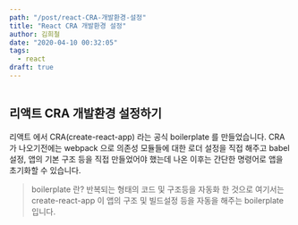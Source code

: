 ```yaml
---
path: "/post/react-CRA-개발환경-설정"
title: "React CRA 개발환경 설정"
author: 김희철
date: "2020-04-10 00:32:05"
tags:
  - react
draft: true
---
```


```toc

```

## 리액트 CRA 개발환경 설정하기

리액트 에서 CRA(create-react-app) 라는 공식 boilerplate 를 만들었습니다. CRA 가 나오기전에는 webpack 으로 의존성 모듈들에 대한 로더 설정을 직접 해주고 babel 설정, 앱의 기본 구조 등을 직접 만들었어야 했는데 나온 이후는 간단한 명령어로 앱을 초기화할 수 있습니다.

> boilerplate 란?
> 반복되는 형태의 코드 및 구조등을 자동화 한 것으로 여기서는 create-react-app 이 앱의 구조 및 빌드설정 등을 자동을 해주는 boilerplate 입니다.
